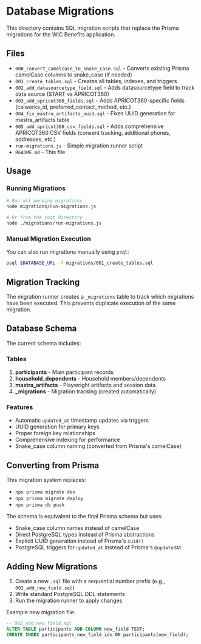 # Database Migrations

This directory contains SQL migration scripts that replace the Prisma migrations for the WIC Benefits application.

## Files

- `000_convert_camelcase_to_snake_case.sql` - Converts existing Prisma camelCase columns to snake_case (if needed)
- `001_create_tables.sql` - Creates all tables, indexes, and triggers
- `002_add_datasourcetype_field.sql` - Adds datasourcetype field to track data source (START vs APRICOT360)
- `003_add_apricot360_fields.sql` - Adds APRICOT360-specific fields (calworks_id, preferred_contact_method, etc.)
- `004_fix_mastra_artifacts_uuid.sql` - Fixes UUID generation for mastra_artifacts table
- `005_add_apricot360_csv_fields.sql` - Adds comprehensive APRICOT360 CSV fields (consent tracking, additional phones, addresses, etc.)
- `run-migrations.js` - Simple migration runner script
- `README.md` - This file

## Usage

### Running Migrations

```bash
# Run all pending migrations
node migrations/run-migrations.js

# Or from the root directory
node ./migrations/run-migrations.js
```

### Manual Migration Execution

You can also run migrations manually using `psql`:

```bash
psql $DATABASE_URL -f migrations/001_create_tables.sql
```

## Migration Tracking

The migration runner creates a `_migrations` table to track which migrations have been executed. This prevents duplicate execution of the same migration.

## Database Schema

The current schema includes:

### Tables

1. **participants** - Main participant records
2. **household_dependents** - Household members/dependents
3. **mastra_artifacts** - Playwright artifacts and session data
4. **_migrations** - Migration tracking (created automatically)

### Features

- Automatic `updated_at` timestamp updates via triggers
- UUID generation for primary keys
- Proper foreign key relationships
- Comprehensive indexing for performance
- Snake_case column naming (converted from Prisma's camelCase)

## Converting from Prisma

This migration system replaces:

- `npx prisma migrate dev`
- `npx prisma migrate deploy` 
- `npx prisma db push`

The schema is equivalent to the final Prisma schema but uses:

- Snake_case column names instead of camelCase
- Direct PostgreSQL types instead of Prisma abstractions
- Explicit UUID generation instead of Prisma's `cuid()`
- PostgreSQL triggers for `updated_at` instead of Prisma's `@updatedAt`

## Adding New Migrations

1. Create a new `.sql` file with a sequential number prefix (e.g., `002_add_new_field.sql`)
2. Write standard PostgreSQL DDL statements
3. Run the migration runner to apply changes

Example new migration file:

```sql
-- 002_add_new_field.sql
ALTER TABLE participants ADD COLUMN new_field TEXT;
CREATE INDEX participants_new_field_idx ON participants(new_field);
```
